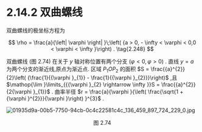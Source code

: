 # 2.14.2 双曲螺线

双曲螺线的极坐标方程为

$$
\rho  = \frac{a}{\left| \varphi \right| }\;\left( {a > 0, - \infty  < \varphi  < 0,0 < \varphi  < \infty }\right) . \tag{2.248}
$$

双曲螺线 (图 2.74) 在关于 $y$ 轴对称位置有两个分支 $\left( {\varphi  < 0,\varphi  > 0}\right)$ . 直线 $y = a$ 为两个分支的渐近线,原点为渐近点. 区域 ${P}_{1}O{P}_{2}$ 的面积 $S = \frac{{a}^{2}}{2}\left( {\frac{1}{{\varphi }_{1}} - \frac{1}{{\varphi }_{2}}}\right)$ ,且 $\mathop{\lim }\limits_{{{\varphi }_{2} \rightarrow  \infty }}S = \frac{{a}^{2}}{2{\varphi }_{1}}$ . 曲率半径 $r = \frac{a}{\varphi }{\left( \frac{\sqrt{1 + {\varphi }^{2}}}{\varphi }\right) }^{3}$ .

![01935d9a-00b5-7750-94cb-0c4c22581c4c_136_459_897_724_229_0.jpg](/images/01935d9a-00b5-7750-94cb-0c4c22581c4c_136_459_897_724_229_0.jpg)

<center>图 2.74</center>
